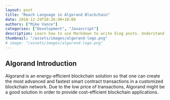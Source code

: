 ```yaml
---
layout: post
title: "Reach Language in Algorand Blockchain"
date: 2018-12-29T10:26:40+10:00
authors: ["Mike Vance"]
categories: ["Development", "Javascript"]
description: Learn how to use Markdown to write blog posts. Understand front-matter and how it is used in templates.
thumbnail: "/assets/images/algorand-logo.png"
# image: "/assets/images/algorand-logo.png"
---
```



## Algorand Introduction

Algorand is an energy-efficient blockchain solution so that one can create the most advanced and fastest smart contract transactions in a customized blockchain network. Due to the low price of transactions, Algorand might be a good solution in order to provide cost-efficient blockchain applications.